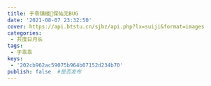 ```yaml
---
title: 于乖镇楼🙏保佑无BUG
date: '2021-08-07 23:32:50'
cover: https://api.btstu.cn/sjbz/api.php?lx=suiji&format=images
categories:
 - 共度日月长
tags:
 - 于乖乖
keys:
 - '202cb962ac59075b964b07152d234b70' 
publish: false  #是否发布
---
```



